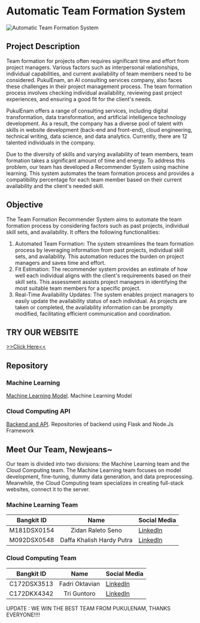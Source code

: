 # Automatic Team Formation System

![Automatic Team Formation System](https://github.com/CR23-TR03-PukulEnam-Recommender-System/.github/assets/72967822/bdb60415-3e87-40e5-9122-3d9ca2355adb)

## Project Description

Team formation for projects often requires significant time and effort from project managers. Various factors such as interpersonal relationships, individual capabilities, and current availability of team members need to be considered. PukulEnam, an AI consulting services company, also faces these challenges in their project management process. The team formation process involves checking individual availability, reviewing past project experiences, and ensuring a good fit for the client's needs.

PukulEnam offers a range of consulting services, including digital transformation, data transformation, and artificial intelligence technology development. As a result, the company has a diverse pool of talent with skills in website development (back-end and front-end), cloud engineering, technical writing, data science, and data analytics. Currently, there are 12 talented individuals in the company.

Due to the diversity of skills and varying availability of team members, team formation takes a significant amount of time and energy. To address this problem, our team has developed a Recommender System using machine learning. This system automates the team formation process and provides a compatibility percentage for each team member based on their current availability and the client's needed skill.


## Objective

The Team Formation Recommender System aims to automate the team formation process by considering factors such as past projects, individual skill sets, and availability. It offers the following functionalities:

1. Automated Team Formation: The system streamlines the team formation process by leveraging information from past projects, individual skill sets, and availability. This automation reduces the burden on project managers and saves time and effort.
2. Fit Estimation: The recommender system provides an estimate of how well each individual aligns with the client's requirements based on their skill sets. This assessment assists project managers in identifying the most suitable team members for a specific project.
3. Real-Time Availability Updates: The system enables project managers to easily update the availability status of each individual. As projects are taken or completed, the availability information can be promptly modified, facilitating efficient communication and coordination.

## TRY OUR WEBSITE
[>>Click Here<<](http://fe-dot-pmcapstone.et.r.appspot.com/)
## Repository

### Machine Learning
[Machine Learning Model](https://github.com/CR23-TR03-PukulEnam-Recommender-System/model). Machine Learning Model

### Cloud Computing API
[Backend and API](https://github.com/CR23-TR03-PukulEnam-Recommender-System/API). Repositories of backend using Flask and Node.Js Framework

## Meet Our Team, Newjeans~
Our team is divided into two divisions: the Machine Learning team and the Cloud Computing team. The Machine Learning team focuses on model development, fine-tuning, dummy data generation, and data preprocessing. Meanwhile, the Cloud Computing team specializes in creating full-stack websites, connect it to the server.

### Machine Learning Team
| Bangkit ID | Name | Social Media |
|:----------:|:----:|--------------|
|M181DSX0154 |Zidan Raleto Seno|[LinkedIn](https://www.linkedin.com/in/zidanseno)|
|M092DSX0548 |Daffa Khalish Hardy Putra|[LinkedIn](https://www.linkedin.com/in/daffakhalishhp)|

### Cloud Computing Team
| Bangkit ID | Name | Social Media |
|:----------:|:----:|--------------|
|C172DSX3513 |Fadri Oktavian|[LinkedIn](https://www.linkedin.com/in/zidanseno)|
|C172DKX4342 |Tri Guntoro|[LinkedIn](https://www.linkedin.com/in/tri-guntoro-41676222a)|

UPDATE : WE WIN THE BEST TEAM FROM PUKULENAM, THANKS EVERYONE!!!!
